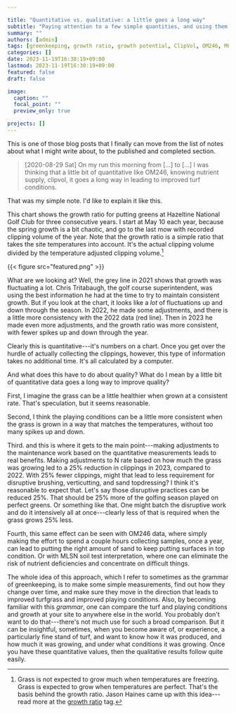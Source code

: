 ```yaml
---

title: "Quantitative vs. qualitative: a little goes a long way"
subtitle: "Paying attention to a few simple quantities, and using them for decision making, can lead to incremental, and eventually quite substantial, improvements in quality and in efficiency."
summary: ""
authors: [admin]
tags: [greenkeeping, growth ratio, growth potential, ClipVol, OM246, MLSN]
categories: []
date: 2023-11-19T16:30:19+09:00
lastmod: 2023-11-19T16:30:19+09:00
featured: false
draft: false

image:
  caption: ""
  focal_point: ""
  preview_only: true

projects: []
---
```


This is one of those blog posts that I finally can move from the list of notes about what I might write about, to the published and completed section.

> [2020-08-29 Sat] On my run this morning from [...] to [...] I was thinking that a little bit of quantitative like OM246, knowing nutrient supply, clipvol, it goes a long way in leading to improved turf conditions.

That was my simple note. I'd like to explain it like this.

This chart shows the growth ratio for putting greens at Hazeltine National Golf Club for three consecutive years. I start at May 10 each year, because the spring growth is a bit chaotic, and go to the last mow with recorded clipping volume of the year. Note that the growth ratio is a simple ratio that takes the site temperatures into account. It's the actual clipping volume divided by the temperature adjusted clipping volume.[^1]

[^1]: Grass is not expected to grow much when temperatures are freezing. Grass is expected to grow when temperatures are perfect. That's the basis behind the growth ratio. Jason Haines came up with this idea---read more at the [growth ratio](/tag/growth-ratio/) tag.

{{< figure src="featured.png" >}}

What are we looking at? Well, the grey line in 2021 shows that growth was fluctuating a lot. Chris Tritabaugh, the golf course superintendent, was using the best information he had at the time to try to maintain consistent growth. But if you look at the chart, it looks like a *lot* of fluctuations up and down through the season. In 2022, he made some adjustments, and there is a little more consistency with the 2022 data (red line). Then in 2023 he made even more adjustments, and the growth ratio was more consistent, with fewer spikes up and down through the year.

Clearly this is quantitative---it's numbers on a chart. Once you get over the hurdle of actually collecting the clippings, however, this type of information takes no additional time. It's all calculated by a computer. 

And what does this have to do about quality? What do I mean by a little bit of quantitative data goes a long way to improve quality? 

First, I imagine the grass can be a little healthier when grown at a consistent rate. That's speculation, but it seems reasonable. 

Second, I think the playing conditions can be a little more consistent when the grass is grown in a way that matches the temperatures, without too many spikes up and down.

Third. and this is where it gets to the main point---making adjustments to the maintenance work based on the quantitative measurements leads to real benefits. Making adjustments to N rate based on how much the grass was growing led to a 25% reduction in clippings in 2023, compared to 2022. With 25% fewer clippings, might that lead to less requirement for disruptive brushing, verticutting, and sand topdressing? I think it's reasonable to expect that. Let's say those disruptive practices can be reduced 25%. That should be 25% more of the golfing season played on perfect greens. Or something like that. One might batch the disruptive work and do it intensively all at once---clearly less of that is required when the grass grows 25% less.

Fourth, this same effect can be seen with OM246 data, where simply making the effort to spend a couple hours collecting samples, once a year, can lead to putting the right amount of sand to keep putting surfaces in top condition. Or with MLSN soil test interpretation, where one can eliminate the risk of nutrient deficiencies and concentrate on difficult things. 

The whole idea of this approach, which I refer to sometimes as the grammar of greenkeeping, is to make some simple measurements, find out how they change over time, and make sure they move in the direction that leads to improved turfgrass and improved playing conditions. Also, by becoming familiar with this *grammar*, one can compare the turf and playing conditions and growth at your site to anywhere else in the world. You probably don't want to do that---there's not much use for such a broad comparison. But it can be insightful, sometimes, when you become aware of, or experience, a particularly fine stand of turf, and want to know how it was produced, and how much it was growing, and under what conditions it was growing. Once you have these quantitative values, then the qualitative results follow quite easily.
